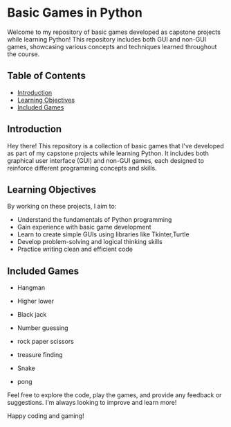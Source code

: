 # Basic Games in Python

Welcome to my repository of basic games developed as capstone projects while learning Python! This repository includes both GUI and non-GUI games, showcasing various concepts and techniques learned throughout the course.

## Table of Contents

- [Introduction](#introduction)
- [Learning Objectives](#learning-objectives)
- [Included Games](#included-games)

## Introduction

Hey there! This repository is a collection of basic games that I've developed as part of my capstone projects while learning Python. It includes both graphical user interface (GUI) and non-GUI games, each designed to reinforce different programming concepts and skills.

## Learning Objectives

By working on these projects, I aim to:

- Understand the fundamentals of Python programming
- Gain experience with basic game development
- Learn to create simple GUIs using libraries like Tkinter,Turtle
- Develop problem-solving and logical thinking skills
- Practice writing clean and efficient code

## Included Games

- Hangman
- Higher lower
- Black jack
- Number guessing
- rock paper scissors
- treasure finding

- Snake
- pong
  
Feel free to explore the code, play the games, and provide any feedback or suggestions. I'm always looking to improve and learn more!

Happy coding and gaming!
